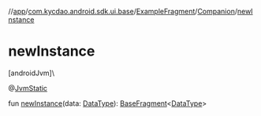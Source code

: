 //[app](../../../../index.md)/[com.kycdao.android.sdk.ui.base](../../index.md)/[ExampleFragment](../index.md)/[Companion](index.md)/[newInstance](new-instance.md)

# newInstance

[androidJvm]\

@[JvmStatic](https://kotlinlang.org/api/latest/jvm/stdlib/kotlin.jvm/-jvm-static/index.html)

fun [newInstance](new-instance.md)(data: [DataType](../../index.md#1847162962%2FClasslikes%2F-912451524)): [BaseFragment](../../-base-fragment/index.md)&lt;[DataType](../../index.md#1847162962%2FClasslikes%2F-912451524)&gt;

